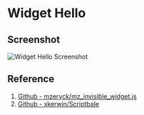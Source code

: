 # Widget Hello


## Screenshot
![Widget Hello Screenshot](https://github.com/elizhd/IOS_Scriptable/blob/master/Doc_Img/IMG_Widget.PNG)



## Reference
1. [Github - mzeryck/mz_invisible_widget.js](https://gist.github.com/mzeryck/3a97ccd1e059b3afa3c6666d27a496c9)
2. [Github - xkerwin/Scriptbale]("https://github.com/xkerwin/Scriptbale")